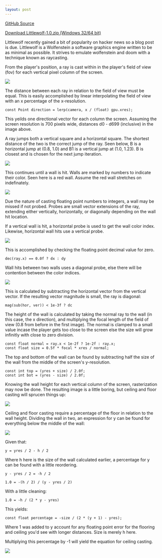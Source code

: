 ```yaml
---
layout: post
---
```


[GitHub Source](https://github.com/glouw/littlewolf)

[Download Littlewolf-1.0.zip (Windows 32/64 bit)](https://github.com/glouw/littlewolf/releases/download/littlewolf-1.0/littlewolf-1.0.zip)

Littlewolf recently gained a bit of popularity on hacker news so a blog post is due.
Littlewolf is a Wolfenstein a software graphics engine written to be as minimal as possible. It strives to emulate
wolfenstein and doom with a technique known as raycasting.

From the player's position, a ray is cast within in the player's field of view (fov) for each vertical pixel column of the screen.

![](/images/lw/1.PNG)

The distance between each ray in relation to the field of view must be equal. This is easily accomplished by linear
interpolating the field of view with an x percentage of the x-resolution.

    const Point direction = lerp(camera, x / (float) gpu.xres);

This yeilds one directional vector for each column the screen. Assuming the screen resolution is 700 pixels wide,
distances d0 - d699 (inclusive) in the image above.

A ray jumps both a vertical square and a horizontal square. The shortest distance of the two is the correct jump of the ray.
Seen below, B is a horizontal jump at (0.8, 1.0) and B1 is a vertical jump at (1.0, 1.23). B is closest and is chosen
for the next jump iteration.

![](/images/lw/2.PNG)

This continues until a wall is hit. Walls are marked by numbers to indicate their color. Seen here is a red wall.
Assume the red wall stretches on indefinately.

![](/images/lw/3.PNG)

Due the nature of casting floating point numbers to integers, a wall may be missed if not probed.
Probes are small vector extensions of the ray, extending either vertically, horizontally, or diagonally
depending on the wall hit location.

If a vertical wall is hit, a horizontal probe is used to get the wall color index. Likewise, horizontal wall hits use a vertical probe.

![](/images/lw/4.PNG)

This is accomplished by checking the floating point decimal value for zero.

    dec(ray.x) == 0.0f ? dx : dy

Wall hits between two walls uses a diagonal probe, else there will be contention between the color indices.

![](/images/lw/5.PNG)

This is calculated by subtracting the horizontal vector from the vertical vector. If the resulting vector magnitude is small, the ray is diagonal:

    mag(sub(hor, ver)) < 1e-3f ? dc

The height of the wall is calculated by taking the normal ray to the wall (in this case, the x direction), and multiplying the
focal length of the field of view (0.8 from before in the first image). The normal is clamped to a small value incase the player
gets too close to the screen else the size will grow infinitly with close to zero division.

    const float normal = ray.x < 1e-2f ? 1e-2f : ray.x;
    const float size = 0.5f * focal * xres / normal;

The top and bottom of the wall can be found by subtracting half the size of the wall from the middle of the screen's y-resolution.

    const int top = (yres + size) / 2.0f;
    const int bot = (yres - size) / 2.0f;

Knowing the wall height for each vertical column of the screen, rasterization may now be done. The resulting image is a little boring, but ceiling
and floor casting will sprucen things up:

![](/images/lw/9.PNG)

Ceiling and floor casting require a percentage of the floor in relation to the wall height. Dividing the wall in two, an expression for y can be
found for everything below the middle of the wall:

![](/images/lw/12.PNG)

Given that:

    y = yres / 2 - h / 2

Where h here is the size of the wall calculated earlier, a percentage for y can be found with a little reordering.

    y - yres / 2 = -h / 2

    1.0 = -(h / 2) / (y - yres / 2)

With a little cleaning:

    1.0 = -h / (2 * y - yres)

This yields:

    const float percentage = -size / (2 * (y + 1) - yres);

Where 1 was added to y account for any floating point error for the flooring and ceiling you'd see with longer distances.
Size is merely h here.

Multiplying this percentage by -1 will yield the equation for ceiling casting.

![](/images/lw/11.PNG)

